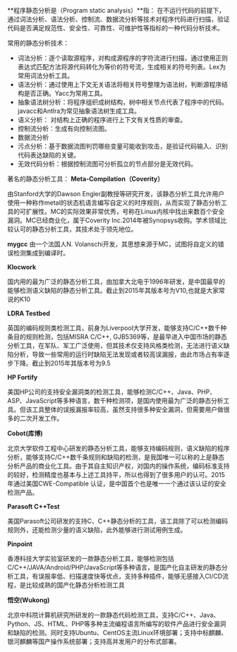 **程序静态分析是（Program static analysis）**指：
在不运行代码的前提下，通过词法分析、语法分析、控制流、数据流分析等技术对程序代码进行扫描，验证代码是否满足规范性、安全性、可靠性、可维护性等指标的一种代码分析技术。

常用的静态分析技术：
- 词法分析：逐个读取源程序，对构成源程序的字符流进行扫描，通过使用正则表达式匹配方法将源代码转化为等价的符号流，生成相关的符号列表。Lex为常用词法分析工具。
- 语法分析：通过使用上下文无关语法将相关符号整理为语法树，判断源程序结构是否正确。Yacc为常用工具。
- 抽象语法树分析：将程序组织成树结构，树中相关节点代表了程序中的代码。javacc和Antlra为常见抽象语法树生成工具。
- 语义分析： 对结构上正确的程序进行上下文有关性质的审查。
- 控制流分析：生成有向控制流图。
- 数据流分析
- 污点分析：基于数据流图判罚哪些变量可能收到攻击，是验证代码输入、识别代码表达缺陷的关键。
- 无效代码分析：根据控制流图可分析孤立的节点部分是无效代码。

著名的静态分析工具：
**Meta-Compilation（Coverity）**

由Stanford大学的Dawson Engler副教授等研究开发，该静态分析工具允许用户使用一种称作metal的状态机语言编写自定义的时序规则，从而实现了静态分析工具的可扩展性。MC的实际效果非常优秀，号称在Linux内核中找出来数百个安全漏洞。MC已经商业化，属于Coverity Inc.2014年被Synopsys收购。学术领域比较认可的静态分析工具，其技术处于领先地位。

**mygcc** 由一个法国人N. Volanschi开发，其思想来源于MC，试图将自定义的错误检测集成到编译时。

**Klocwork**

国内用的最为广泛的静态分析工具，由加拿大北电于1996年研发，是中国最早的能够检测语义缺陷的静态分析工具。截止到2015年其版本号为V10,也就是大家常说的K10

**LDRA Testbed**

英国的编码规则类检测工具，前身为Liverpool大学开发，能够支持C/C++数千种条目的规则检测，包括MISRA C/C++, GJB5369等，是最早进入中国市场的静态分析工具，在军队、军工广泛使用，但其技术仅支持风格类检测，无法进行语义缺陷分析，导致一些常用的运行时缺陷无法发现或者较高误漏报，由此市场占有率逐步下降。截止到2015年其版本号为9.5

**HP Fortify**

美国HP公司的支持安全漏洞类的检测工具，能够检测C/C++、Java、PHP、ASP、JavaScript等多种语言，数千种检测项，是国内使用最为广泛的静态分析工具。但该工具整体的误报漏报率较高，虽然支持很多种安全漏洞，但需要用户做很多的二次开发工作。

**Cobot(库博)**

北京大学软件工程中心研发的静态分析工具，能够支持编码规则，语义缺陷的程序分析，能够支持C/C++数千条规则和缺陷的检测，是我国唯一可以称的上是静态分析产品的商业化工具。由于其自主知识产权，对国内的操作系统，编码标准支持的较好，检测精度也基本与上述工具持平，所以也得到了很多用户的认可。2015年通过美国CWE-Compatible 认证，是中国首个也是唯一一个通过该认证的安全检测产品。

**Parasoft C++Test**

美国Parasoft公司研发的支持C、C++静态分析的工具，该工具除了可以检测编码规则外，还能检测少量的语义缺陷，此外能够进行测试用例生成。

**Pinpoint**

香港科技大学实验室研发的一款静态分析工具，能够检测包括C/C++/JAVA/Android/PHP/JavaScript等多种语言，是国产化自主研发的静态分析工具，有误报率低、扫描速度快等优点，支持多种插件，能够无感接入CI/CD流程，是比较成熟的国产化静态分析检测工具

**悟空(Wukong)** 

北京中科院计算机研究所研发的一款静态代码检测工具，支持C/C++、Java、Python、JS、HTML、PHP等多种主流编程语言所编写的软件产品进行安全漏洞和缺陷的检测。同时支持Ubuntu、CentOS主流Linux环境部署；支持中标麒麟、银河麒麟等国产操作系统部署；支持高并发用户的分布式部署。